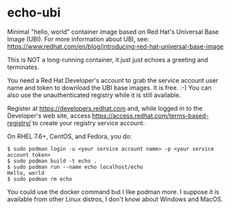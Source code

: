 # echo-ubi

Minimal "hello, world" container image based on Red Hat's Universal Base Image (UBI).
For more information about UBI, see: https://www.redhat.com/en/blog/introducing-red-hat-universal-base-image

This is NOT a long-running container, it just just echoes a greeting and terminates.

You need a Red Hat Developer's account to grab the service account user name and token to download the UBI base images. It is free. :-)
You can also use the unauthenticated registry while it is still available.

Register at https://developers.redhat.com and, while logged in to the Developer's web site, access https://access.redhat.com/terms-based-registry/ to create your registry service account.

On RHEL 7.6+, CentOS, and Fedora, you do:

```
$ sudo podman login -u <your service account name> -p <your service account token>
$ sudo podman build -t echo .
$ sudo podman run --name echo localhost/echo
Hello, world
$ sudo podman rm echo
```

You could use the docker command but I like podman more.
I suppose it is available from other Linux distros, I don't know about Windows and MacOS.

